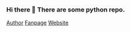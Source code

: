### Hi there 👋 There are some python repo.
[Author](https://facebook.com/tuyen.2k8)
[Fanpage](https://facebook.com/blo9.c0der)
[Website](https://blogcoder.github.io)


